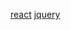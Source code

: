 <!--
 * @Description: In User Settings Edit
 * @Author: your name
 * @Date: 2019-09-18 18:04:30
 * @LastEditTime: 2019-09-20 15:26:23
 * @LastEditors: Please set LastEditors
 -->

[react](#reduxthunk)
[jquery](#api/jquery)

